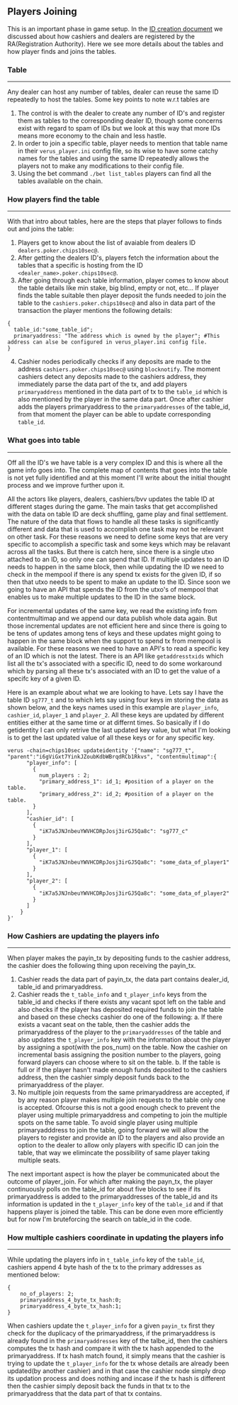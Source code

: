 Players Joining
---------------

This is an important phase in game setup. In the [ID creation document](./id_creation_process.md) we discussed about how cashiers and dealers are registered by the RA(Registration Authority). Here we see more details about the tables and how player finds and joins the tables. 

### Table
---------
Any dealer can host any number of tables, dealer can reuse the same ID repeatedly to host the tables. Some key points to note w.r.t tables are
1. The control is with the dealer to create any number of ID's and register them as tables to the corresponding dealer ID, though some concerns exist with regard to spam of IDs but we look at this way that more IDs means more economy to the chain and less hastle.
2. In order to join a specific table, player needs to mention that table name in their `verus_player.ini` config file, so its wise to have some catchy names for the tables and using the same ID repeatedly allows the players not to make any modifications to their config file. 
3. Using the bet command `./bet list_tables` players can find all the tables available on the chain. 

### How players find the table
-------------------------------
With that intro about tables, here are the steps that player follows to finds out and joins the table:

1. Players get to know about the list of avaiable from dealers ID `dealers.poker.chips10sec@`.
2. After getting the dealers ID's, players fetch the information about the tables that a specific is hosting from the ID `<dealer_name>.poker.chips10sec@`.
3. After going through each table information, player comes to know about the table details like min stake, big blind, empty or not, etc... If player finds the table suitable then player deposit the funds needed to join the table to the `cashiers.poker.chips10sec@` and also in data part of the transaction the player mentions the following details:
```
{
  table_id:"some_table_id";
  primaryaddress: "The address which is owned by the player"; #This address can alse be configured in verus_player.ini config file.
}
```
4. Cashier nodes periodically checks if any deposits are made to the address `cashiers.poker.chips10sec@` using `blocknotify`. The moment cashiers detect any deposits made to the cashiers address, they immediately parse the data part of the tx, and add players `primaryaddress` mentioned in the data part of tx to the `table_id` which is also mentioned by the player in the same data part. Once after cashier adds the players primaryaddress to the `primaryaddresses` of the table_id, from that moment the player can be able to update corresponding `table_id`.

### What goes into table
------------------------
Off all the ID's we have table is a very complex ID and this is where all the game info goes into. The complete map of contents that goes into the table is not yet fully identified and at this moment I'll write about the initial thought process and we improve further upon it.

All the actors like players, dealers, cashiers/bvv updates the table ID at different stages during the game. The main tasks that get accomplished with the data on table ID are deck shuffling, game play and final settlement. The nature of the data that flows to handle all these tasks is significantly different and data that is used to accomplish one task may not be relevant on other task. For these reasons we need to define some keys that are very specific to accomplish a specific task and some keys which may be relavant across all the tasks. But there is catch here, since there is a single utxo attached to an ID, so only one can spend that ID. If multiple updates to an ID needs to happen in the same block, then while updating the ID we need to check in the mempool if there is any spend tx exists for the given ID, if so then that utxo needs to be spent to make an update to the ID. Since soon we going to have an API that spends the ID from the utxo's of mempool that enables us to make multiple updates to the ID in the same block.

For incremental updates of the same key, we read the existing info from contentmultimap and we append our data publish whole data again. But those incremental updates are not efficient here and since there is going to be tens of updates among tens of keys and these updates might going to happen in the same block when the support to spend tx from mempool is available. For these reasons we need to have an API's to read a specific key of an ID which is not the latest. There is an API like `getaddresstxids` which list all the tx's associated with a specific ID, need to do some workaround which by parsing all these tx's associated with an ID to get the value of a specifc key of a given ID. 

Here is an example about what we are looking to have. Lets say I have the table ID `sg777_t` and to which lets say using four keys im storing the data as shown below, and the keys names used in this example are `player_info`, `cashier_id`, `player_1` and `player_2`. All these keys are updated by different entities either at the same time or at differnt times. So basically if I do getidentity I can only retrive the last updated key value, but what I'm looking is to get the last updated value of all these keys or for any specific key.
```
verus -chain=chips10sec updateidentity '{"name": "sg777_t", "parent":"i6gViGxt7YinkJZoubKdbWBrqdRCb1Rkvs", "contentmultimap":{
      "player_info": [
        {
          num_players : 2;
          "primary_address_1": id_1; #position of a player on the table.
          "primary_address_2": id_2; #position of a player on the table.
        }
      ],
      "cashier_id": [
        {
          "iK7a5JNJnbeuYWVHCDRpJosj3irGJ5Qa8c": "sg777_c"
        }
      ],
      "player_1": [
        {
          "iK7a5JNJnbeuYWVHCDRpJosj3irGJ5Qa8c": "some_data_of_player1"
        }
      ],
      "player_2": [
        {
          "iK7a5JNJnbeuYWVHCDRpJosj3irGJ5Qa8c": "some_data_of_player2"
        }
      ]
    }
}' 
```

### How Cashiers are updating the players info
-----------------------------------------------
When player makes the payin_tx by depositing funds to the cashier address, the cashier does the following thing upon receiving the payin_tx.
1. Cashier reads the data part of payin_tx, the data part contains dealer_id, table_id and primaryaddress.
2. Cashier reads the `t_table_info` and `t_player_info` keys from the table_id and checks if there exists any vacant spot left on the table and also checks if the player has deposited required funds to join the table and based on these checks cashier do one of the following:
  a. If there exists a vacant seat on the table, then the cashier adds the primaryaddress of the player to the `primaryaddresses` of the table and also updates the  `t_player_info` key with the information about the player by assigning a spot(with the pos_num) on the table. Now the cashier on incremental basis assigning the position number to the players, going forward players can choose where to sit on the table. 
  b. If the table is full or if the player hasn't made enough funds deposited to the cashiers address, then the cashier simply deposit funds back to the primaryaddress of the player. 
 3. No multiple join requests from the same primaryaddress are accepted, if by any reason player makes multiple join requests to the table only one is accepted. Ofcourse this is not a good enough check to prevent the player using multiple primaryaddress and competing to join the multiple spots on the same table. To avoid single player using multiple primaryadddress to join the table, going forward we will allow the players to register and provide an ID to the players and also provide an option to the dealer to allow only players with specific ID can join the table, that way we elimincate the possibility of same player taking multiple seats.

The next important aspect is how the player be communicated about the outcome of player_join. For which after making the payn_tx, the player continuously polls on the table_id for about five blocks to see if its primaryaddress is added to the primaryaddresses of the table_id and its information is updated in the `t_player_info` key of the `table_id` and if that happens player is joined the table. This can be done even more efficiently but for now I'm bruteforcing the search on table_id in the code.

### How multiple cashiers coordinate in updating the players info
------------------------------------------------------------------
While updating the players info in `t_table_info` key of the `table_id`, cashiers append 4 byte hash of the tx to the primary addresses as mentioned below:
```
{
	no_of_players: 2;
	primaryaddress_4_byte_tx_hash:0;
	primaryaddress_4_byte_tx_hash:1;
}
```
When cashiers update the `t_player_info` for a given `payin_tx` first they check for the duplicacy of the primaryaddress, if the primaryaddress is already found in the `primaryaddresses` key of the talbe_id, then the cashiers computes the tx hash and compare it with the tx hash appended to the primaryaddress. If tx hash match found, it simply means that the cashier is trying to update the `t_player_info` for the tx whose details are already been updated(by another cashier) and in that case the cashier node simply drop its updation process and does nothing and incase if the tx hash is different then the cashier simply deposit back the funds in that tx to the primaryaddress that the data part of that tx contains.

